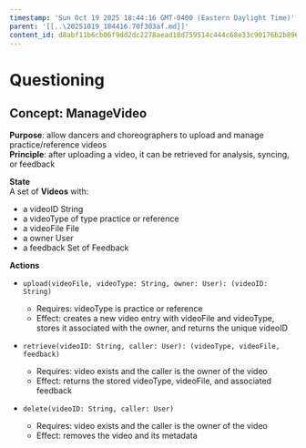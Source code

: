 ```yaml
---
timestamp: 'Sun Oct 19 2025 18:44:16 GMT-0400 (Eastern Daylight Time)'
parent: '[[..\20251019_184416.70f303af.md]]'
content_id: d8abf11b6cb06f9dd2dc2278aead18d759514c444c68e33c90176b2b89665eb5
---
```


# Questioning

## Concept: ManageVideo

**Purpose**: allow dancers and choreographers to upload and manage practice/reference videos\
**Principle**: after uploading a video, it can be retrieved for analysis, syncing, or feedback

**State**\
A set of **Videos** with:

* a videoID String
* a videoType of type practice or reference
* a videoFile File
* a owner User
* a feedback Set of Feedback

**Actions**

* `upload(videoFile, videoType: String, owner: User): (videoID: String)`
  * Requires: videoType is practice or reference
  * Effect: creates a new video entry with videoFile and videoType, stores it associated with the owner, and returns the unique videoID

* `retrieve(videoID: String, caller: User): (videoType, videoFile, feedback)`
  * Requires: video exists and the caller is the owner of the video
  * Effect: returns the stored videoType, videoFile, and associated feedback

* `delete(videoID: String, caller: User)`
  * Requires: video exists and the caller is the owner of the video
  * Effect: removes the video and its metadata

